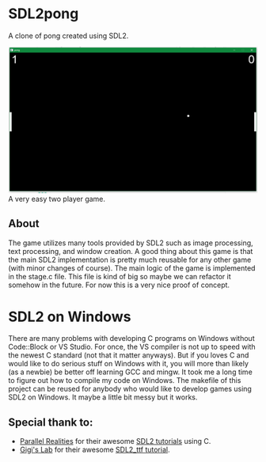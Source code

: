 # SDL2pong
A clone of pong created using SDL2. 

![Pong](pong.png)
A very easy two player game.
## About
The game utilizes many tools provided by SDL2 such as image processing, text processing, and window creation.
A good thing about this game is that the main SDL2 implementation is pretty much reusable for any other game (with minor changes of course). The main logic of the game is implemented in the stage.c file. This file is kind of big so maybe we can refactor it somehow in the future. For now this is a very nice proof of concept.

# SDL2 on Windows
There are many problems with developing C programs on Windows without Code::Block or VS Studio. For once, the VS compiler is not up to speed with the newest C standard (not that it matter anyways). But if you loves C and would like to do serious stuff on Windows with it, you will more than likely (as a newbie) be better off learning GCC and mingw. It took me a long time to figure out how to compile my code on Windows. The makefile of this project can be reused for anybody who would like to develop games using SDL2 on Windows. It maybe a little bit messy but it works.

## Special thank to:
* [Parallel Realities](https://www.parallelrealities.co.uk/about/) for their awesome [SDL2 tutorials](https://www.parallelrealities.co.uk/tutorials/#shooter) using C.
* [Gigi's Lab](http://gigi.nullneuron.net/gigilabs/) for their awesome [SDL2_ttf tutorial](http://gigi.nullneuron.net/gigilabs/displaying-text-in-sdl2-with-sdl_ttf/).
